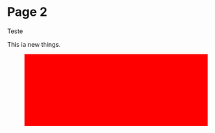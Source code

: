 # Page 2

Teste





This ia new things.

<figure><img src="../.gitbook/assets/rect3263.png" alt=""><figcaption></figcaption></figure>





